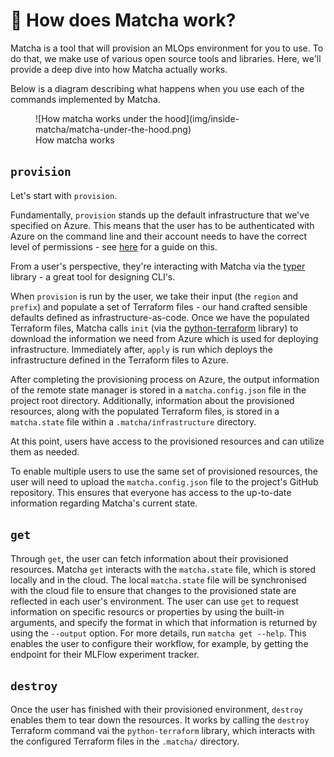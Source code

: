 # :thinking: How does Matcha work?

Matcha is a tool that will provision an MLOps environment for you to use. To do that, we make use of various open source tools and libraries. Here, we'll provide a deep dive into how Matcha actually works.

Below is a diagram describing what happens when you use each of the commands implemented by Matcha.

<figure markdown>
  ![How matcha works under the hood](img/inside-matcha/matcha-under-the-hood.png)
  <figcaption>How matcha works</figcaption>
</figure>

## `provision`

Let's start with `provision`.

Fundamentally, `provision` stands up the default infrastructure that we've specified on Azure. This means that the user has to be authenticated with Azure on the command line and their account needs to have the correct level of permissions - see [here](azure-permissions.md) for a guide on this.

From a user's perspective, they're interacting with Matcha via the [typer](https://typer.tiangolo.com/) library - a great tool for designing CLI's.

When `provision` is run by the user, we take their input (the `region` and `prefix`) and populate a set of Terraform files - our hand crafted sensible defaults defined as infrastructure-as-code. Once we have the populated Terraform files, Matcha calls `init` (via the [python-terraform](https://github.com/beelit94/python-terraform) library) to download the information we need from Azure which is used for deploying infrastructure. Immediately after, `apply` is run which deploys the infrastructure defined in the Terraform files to Azure.

After completing the provisioning process on Azure, the output information of the remote state manager is stored in a `matcha.config.json` file in the project root directory. Additionally, information about the provisioned resources, along with the populated Terraform files, is stored in a `matcha.state` file within a `.matcha/infrastructure` directory.

At this point, users have access to the provisioned resources and can utilize them as needed.

To enable multiple users to use the same set of provisioned resources, the user will need to upload the `matcha.config.json` file to the project's GitHub repository. This ensures that everyone has access to the up-to-date information regarding Matcha's current state.

## `get`

Through `get`, the user can fetch information about their provisioned resources. Matcha `get` interacts with the `matcha.state` file, which is stored locally and in the cloud. The local `matcha.state` file will be synchronised with the cloud file to ensure that changes to the provisioned state are reflected in each user's environment.
The user can use `get` to request information on specific resourcs or properties by using the built-in arguments, and specify the format in which that information is returned by using the `--output` option. For more details, run `matcha get --help`. This enables the user to configure their workflow, for example, by getting the endpoint for their MLFlow experiment tracker.

## `destroy`

Once the user has finished with their provisioned environment, `destroy` enables them to tear down the resources. It works by calling the `destroy` Terraform command vai the `python-terraform` library, which interacts with the configured Terraform files in the `.matcha/` directory.
